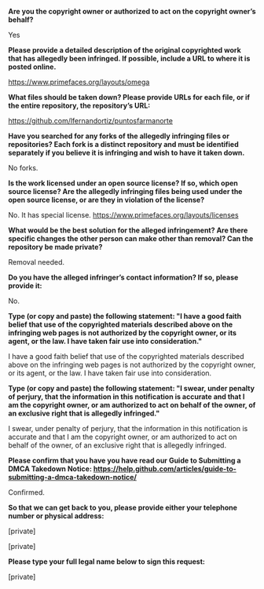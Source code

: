 **Are you the copyright owner or authorized to act on the copyright owner’s behalf?** 

Yes 

**Please provide a detailed description of the original copyrighted work that has allegedly been infringed. If possible, include a URL to where it is posted online.** 

https://www.primefaces.org/layouts/omega 

**What files should be taken down? Please provide URLs for each file, or if the entire repository, the repository’s URL:**

https://github.com/lfernandortiz/puntosfarmanorte 

**Have you searched for any forks of the allegedly infringing files or repositories? Each fork is a distinct repository and must be identified separately if you believe it is infringing and wish to have it taken down.** 

No forks. 

**Is the work licensed under an open source license? If so, which open source license? Are the allegedly infringing files being used under the open source license, or are they in violation of the license?**

No. It has special license. https://www.primefaces.org/layouts/licenses 

**What would be the best solution for the alleged infringement? Are there specific changes the other person can make other than removal? Can the repository be made private?** 

Removal needed.

**Do you have the alleged infringer’s contact information? If so, please provide it:** 

No. 

**Type (or copy and paste) the following statement: "I have a good faith belief that use of the copyrighted materials described above on the infringing web pages is not authorized by the copyright owner, or its agent, or the law. I have taken fair use into consideration."** 

I have a good faith belief that use of the copyrighted materials described above on the infringing web pages is not authorized by the copyright owner, or its agent, or the law. I have taken fair use into consideration. 

**Type (or copy and paste) the following statement: "I swear, under penalty of perjury, that the information in this notification is accurate and that I am the copyright owner, or am authorized to act on behalf of the owner, of an exclusive right that is allegedly infringed."** 

I swear, under penalty of perjury, that the information in this notification is accurate and that I am the copyright owner, or am authorized to act on behalf of the owner, of an exclusive right that is allegedly infringed. 

**Please confirm that you have you have read our Guide to Submitting a DMCA Takedown Notice: https://help.github.com/articles/guide-to-submitting-a-dmca-takedown-notice/** 

Confirmed. 

**So that we can get back to you, please provide either your telephone number or physical address:** 

[private]

[private]

**Please type your full legal name below to sign this request:** 

[private]
